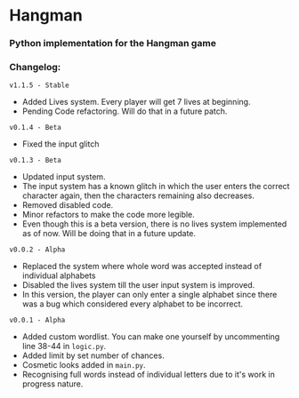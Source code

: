 # Hangman 

### Python implementation for the Hangman game

### Changelog:
`v1.1.5 - Stable`
  - Added Lives system. Every player will get 7 lives at beginning. 
  - Pending Code refactoring. Will do that in a future patch.

`v0.1.4 - Beta`
  - Fixed the input glitch

`v0.1.3 - Beta`
  - Updated input system.
  - The input system has a known glitch in which the user enters the correct character again, then the characters remaining also decreases.
  - Removed disabled code.
  - Minor refactors to make the code more legible.
  - Even though this is a beta version, there is no lives system implemented as of now. Will be doing that in a future update.

`v0.0.2 - Alpha`
  - Replaced the system where whole word was accepted instead of individual alphabets
  - Disabled the lives system till the user input system is improved.
  - In this version, the player can only enter a single alphabet since there was a bug which considered every alphabet to be incorrect. 

`v0.0.1 - Alpha`
  - Added custom wordlist. You can make one yourself by uncommenting line 38-44 in `logic.py`.
  - Added limit by set number of chances.
  - Cosmetic looks added in `main.py`.
  - Recognising full words instead of individual letters due to it's work in progress nature. 